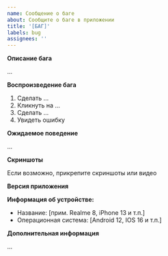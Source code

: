 ```yaml
---
name: Сообщение о баге
about: Сообщите о баге в приложении
title: '[БАГ]'
labels: bug
assignees: ''
---
```


**Описание бага**

...

**Воспроизведение бага**

1. Сделать ...
2. Кликнуть на ...
3. Сделать ...
4. Увидеть ошибку

**Ожидаемое поведение**

...

**Скриншоты**

Если возможно, прикрепите скриншоты или видео

**Версия приложения**

**Информация об устройстве:**

- Название: [прим. Realme 8, iPhone 13 и т.п.]
- Операционная система: [Android 12, IOS 16 и т.п.]

**Дополнительная информация**

...
